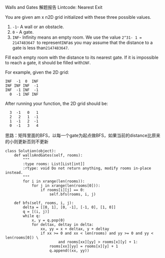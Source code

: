 Walls and Gates 解题报告 Lintcode: Nearest Exit

You are given am x n2D grid initialized with these three possible values.

1. `-1`- A wall or an obstacle.
2. `0` - A gate.
3. `INF`- Infinity means an empty room. We use the value `2^31- 1 = 2147483647 `to represent`INF`as you may assume that the distance to a gate is less than`2147483647`.

Fill each empty room with the distance to its nearest gate. If it is impossible to reach a gate, it should be filled with`INF`.

For example, given the 2D grid:

```
INF  -1  0  INF
INF INF INF  -1
INF  -1 INF  -1
  0  -1 INF INF
```

After running your function, the 2D grid should be:

```
  3  -1   0   1
  2   2   1  -1
  1  -1   2  -1
  0  -1   3   4
```

思路：矩阵里面的BFS，以每一个gate为起点做BFS，如果当前的distance比原来的小则更新否则不更新

```
class Solution(object):
    def wallsAndGates(self, rooms):
        """
        :type rooms: List[List[int]]
        :rtype: void Do not return anything, modify rooms in-place instead.
        """
        for i in xrange(len(rooms)):
            for j in xrange(len(rooms[0])):
                if rooms[i][j] == 0:
                    self.bfs(rooms, i, j)

    def bfs(self, rooms, i, j):
        delta = [[0, 1], [0, -1], [-1, 0], [1, 0]]
        q = [(i, j)]
        while q:
            x, y = q.pop(0)
            for deltax, deltay in delta:
                xx, yy = x + deltax, y + deltay
                if xx >= 0 and xx < len(rooms) and yy >= 0 and yy < len(rooms[0]) \
                        and rooms[xx][yy] > rooms[x][y] + 1:
                    rooms[xx][yy] = rooms[x][y] + 1
                    q.append((xx, yy))
```



  




